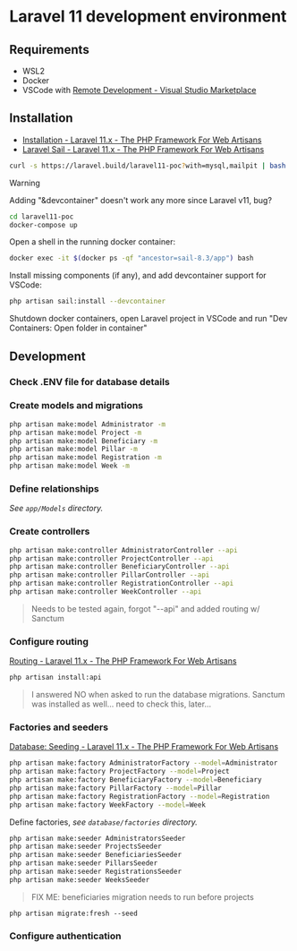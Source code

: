 # Laravel 11 development environment

## Requirements

- WSL2
- Docker
- VSCode with [Remote Development - Visual Studio Marketplace](https://marketplace.visualstudio.com/items?itemName=ms-vscode-remote.vscode-remote-extensionpack)

## Installation

- [Installation - Laravel 11.x - The PHP Framework For Web Artisans](https://laravel.com/docs/11.x/installation)
- [Laravel Sail - Laravel 11.x - The PHP Framework For Web Artisans](https://laravel.com/docs/11.x/sail)

```bash
curl -s https://laravel.build/laravel11-poc?with=mysql,mailpit | bash
```

> [!WARNING]
> Adding "&devcontainer" doesn't work any more since Laravel v11, bug?

```bash
cd laravel11-poc
docker-compose up
```

Open a shell in the running docker container:

```bash
docker exec -it $(docker ps -qf "ancestor=sail-8.3/app") bash
```

Install missing components (if any), and add devcontainer support for VSCode:

```bash
php artisan sail:install --devcontainer
```

Shutdown docker containers, open Laravel project in VSCode and run "Dev Containers: Open folder in container"

## Development

### Check .ENV file for database details

### Create models and migrations

```bash
php artisan make:model Administrator -m
php artisan make:model Project -m
php artisan make:model Beneficiary -m
php artisan make:model Pillar -m
php artisan make:model Registration -m
php artisan make:model Week -m
```

### Define relationships

*See `app/Models` directory.*

### Create controllers

```bash
php artisan make:controller AdministratorController --api
php artisan make:controller ProjectController --api
php artisan make:controller BeneficiaryController --api
php artisan make:controller PillarController --api
php artisan make:controller RegistrationController --api
php artisan make:controller WeekController --api
```

> Needs to be tested again, forgot "--api" and added routing w/ Sanctum

### Configure routing

[Routing - Laravel 11.x - The PHP Framework For Web Artisans](https://laravel.com/docs/11.x/routing)

```bash
php artisan install:api
```

> I answered NO when asked to run the database migrations.
> Sanctum was installed as well... need to check this, later...

### Factories and seeders

[Database: Seeding - Laravel 11.x - The PHP Framework For Web Artisans](https://laravel.com/docs/11.x/seeding)

```bash
php artisan make:factory AdministratorFactory --model=Administrator
php artisan make:factory ProjectFactory --model=Project
php artisan make:factory BeneficiaryFactory --model=Beneficiary
php artisan make:factory PillarFactory --model=Pillar
php artisan make:factory RegistrationFactory --model=Registration
php artisan make:factory WeekFactory --model=Week
```

Define factories, *see `database/factories` directory.*

```bash
php artisan make:seeder AdministratorsSeeder
php artisan make:seeder ProjectsSeeder
php artisan make:seeder BeneficiariesSeeder
php artisan make:seeder PillarsSeeder
php artisan make:seeder RegistrationsSeeder
php artisan make:seeder WeeksSeeder
```

> FIX ME: beneficiaries migration needs to run before projects

```
php artisan migrate:fresh --seed
```

### Configure authentication